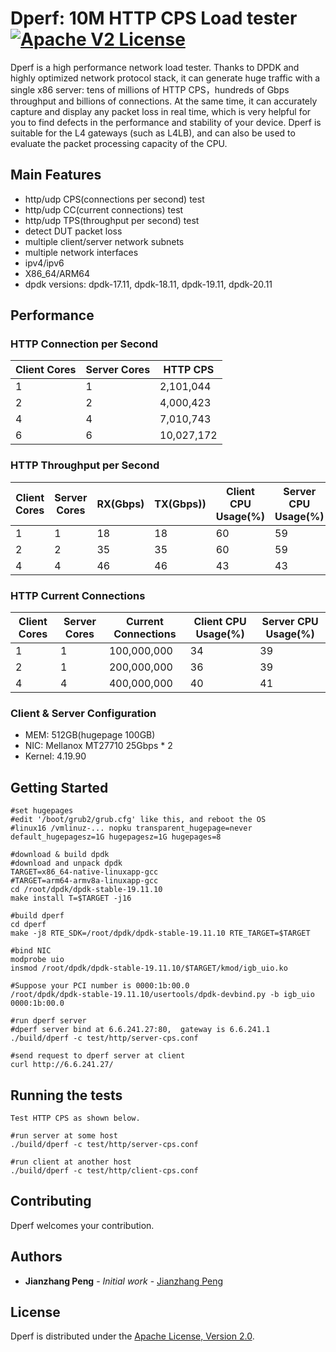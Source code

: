 # Dperf: 10M HTTP CPS Load tester [![Apache V2 License](https://img.shields.io/badge/license-Apache%20V2-blue.svg)](https://github.com/baidu/dperf/blob/main/LICENSE)
Dperf is a high performance network load tester. Thanks to DPDK and highly optimized network protocol stack, it can generate huge traffic with a single x86 server: tens of millions of HTTP CPS，hundreds of Gbps throughput and billions of connections. At the same time, it can accurately capture and display any packet loss in real time, which is very helpful for you to find defects in the performance and stability of your device. Dperf is suitable for the L4 gateways (such as L4LB), and can also be used to evaluate the packet processing capacity of the CPU.

## Main Features
- http/udp CPS(connections per second) test
- http/udp CC(current connections) test
- http/udp TPS(throughput per second) test
- detect DUT packet loss
- multiple client/server network subnets
- multiple network interfaces
- ipv4/ipv6
- X86_64/ARM64
- dpdk versions: dpdk-17.11, dpdk-18.11, dpdk-19.11, dpdk-20.11

## Performance
### HTTP Connection per Second
|Client Cores|Server Cores|HTTP CPS|
|------------|------------|--------|
|1|1|2,101,044|
|2|2|4,000,423|
|4|4|7,010,743|
|6|6|10,027,172|

### HTTP Throughput per Second
|Client Cores|Server Cores|RX(Gbps)|TX(Gbps))|Client CPU Usage(%)|Server CPU Usage(%)|
|------------|------------|--------|---------|-------------------|-------------------|
|1|1|18|18|60|59|
|2|2|35|35|60|59|
|4|4|46|46|43|43|

### HTTP Current Connections
|Client Cores|Server Cores|Current Connections|Client CPU Usage(%)|Server CPU Usage(%)|
|------------|------------|-------------------|-------------------|-------------------|
|1|1|100,000,000|34|39|
|2|1|200,000,000|36|39|
|4|4|400,000,000|40|41|

### Client & Server Configuration
- MEM: 512GB(hugepage 100GB)
- NIC: Mellanox MT27710 25Gbps * 2
- Kernel: 4.19.90

## Getting Started
    #set hugepages
    #edit '/boot/grub2/grub.cfg' like this, and reboot the OS
    #linux16 /vmlinuz-... nopku transparent_hugepage=never default_hugepagesz=1G hugepagesz=1G hugepages=8

    #download & build dpdk
    #download and unpack dpdk
    TARGET=x86_64-native-linuxapp-gcc
    #TARGET=arm64-armv8a-linuxapp-gcc
    cd /root/dpdk/dpdk-stable-19.11.10
    make install T=$TARGET -j16

    #build dperf
    cd dperf
    make -j8 RTE_SDK=/root/dpdk/dpdk-stable-19.11.10 RTE_TARGET=$TARGET

    #bind NIC
    modprobe uio
    insmod /root/dpdk/dpdk-stable-19.11.10/$TARGET/kmod/igb_uio.ko

    #Suppose your PCI number is 0000:1b:00.0
    /root/dpdk/dpdk-stable-19.11.10/usertools/dpdk-devbind.py -b igb_uio 0000:1b:00.0

    #run dperf server
    #dperf server bind at 6.6.241.27:80,  gateway is 6.6.241.1
    ./build/dperf -c test/http/server-cps.conf

    #send request to dperf server at client
    curl http://6.6.241.27/

## Running the tests
    Test HTTP CPS as shown below.

    #run server at some host
    ./build/dperf -c test/http/server-cps.conf

    #run client at another host
    ./build/dperf -c test/http/client-cps.conf

## Contributing
Dperf welcomes your contribution.

## Authors
* **Jianzhang Peng** - *Initial work* - [Jianzhang Peng](https://github.com/pengjianzhang)

## License
Dperf is distributed under the [Apache License, Version 2.0](https://www.apache.org/licenses/LICENSE-2.0).
